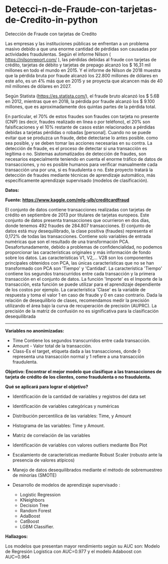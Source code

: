 # Detecci-n-de-Fraude-con-tarjetas-de-Credito-in-python
Detección de Fraude con tarjetas de Credito


Las empresas y las instituciones públicas se enfrentan a un problema masivo debido a que una enorme cantidad de pérdidas son causadas por actividades fraudulentas. Según el informe  Nilson ( https://nilsonreport.com/ ), las pérdidas debidas al fraude con tarjetas de crédito, tarjetas de débito y tarjetas de prepago alcanzó los $ 16,31 mil millones en todo el mundo en 2015. Y el informe de Nilson de 2018  muestra que la pérdida bruta por fraude alcanzó los 22.800 millones de dólares en este año, es un 4% más que en 2015 y se proyecta que alcancen más de 40 mil millones de dólares en 2027.

Según Statista (https://es.statista.com/), el fraude bruto alcanzó los $ 5.6B en 2012, mientras que en 2018, la pérdida por fraude alcanzó los $ 9.100 millones, que es aproximadamente dos quintas partes de la pérdida total.

En particular, el 70% de estos fraudes son fraudes con tarjeta no presente (CNP) (es decir, fraudes realizado en línea o por teléfono), el 20% son falsificaciones y el 10% restante de casos están relacionados a pérdidas debidas a tarjetas pérdidas o robadas [personal].
Cuando no se puede evitar que se produzca un fraude, debe detectarse lo antes posible. como sea posible, y se deben tomar las acciones necesarias en su contra. La detección de fraude, es el proceso de detectar si una transacción es legítima o no. Sistemas automatizados de detección de fraudes, son necesarios especialmente teniendo en cuenta el enorme tráfico de datos de transacciones, y no es posible humanos para verificar manualmente cada transacción una por una, si es fraudulenta o no. Este proyecto tratará la detección de fraudes mediante técnicas de aprendizaje automático, más específicamente aprendizaje supervisado (modelos de clasificación).


**Datos:**

**Fuente: https://www.kaggle.com/mlg-ulb/creditcardfraud**

El conjunto de datos contiene transacciones realizadas con tarjetas de crédito en septiembre de 2013 por titulares de tarjetas europeos. Este conjunto de datos presenta transacciones que ocurrieron en dos días, donde tenemos 492 fraudes de 284.807 transacciones. El conjunto de datos está muy desequilibrado, la clase positiva (fraudes) representa el 0,172% de todas las transacciones.
Contiene solo variables de entrada numéricas que son el resultado de una transformación PCA. Desafortunadamente, debido a problemas de confidencialidad, no podemos proporcionar las características originales y más información de fondo sobre los datos. Las características V1, V2,… V28 son los componentes principales obtenidos con PCA, las únicas características que no se han transformado con PCA son 'Tiempo' y 'Cantidad'. La característica 'Tiempo' contiene los segundos transcurridos entre cada transacción y la primera transacción en el conjunto de datos. La función 'Importe' es el Importe de la transacción, esta función se puede utilizar para el aprendizaje dependiente de los costos por ejemplo. La característica 'Clase' es la variable de respuesta y toma el valor 1 en caso de fraude y 0 en caso contrario.
Dada la relación de desequilibrio de clases, recomendamos medir la precisión utilizando el área bajo la curva de recuperación de precisión (AUPRC). La precisión de la matriz de confusión no es significativa para la clasificación desequilibrada
________________________________________
**Variables no anonimizadas:**

- Time Contiene los segundos transcurridos entre cada transacción.
- Amount - Valor total de la transacción.
- Class-Es el target, etiqueta dada a las transacciones, donde 0 representa una transacción normal y 1 refiere a una transacción fraudulenta.

**Objetivo: Encontrar el mejor modelo que clasifique a las transacciones de tarjeta de crédito de los clientes, como fraudulenta o no fraudulenta.**


**Qué se aplicará para lograr el objetivo?**

- Identificación de la cantidad de variables y registros del data set
- Identificación de variables categóricas y numéricas 
- Distribución percentilica de las variables: Time, y  Amount
- Histograma de las variables: Time y Amount.
- Matriz de correlación  de las variables 
- Identificación de variables con valores outliers mediante Box Plot
- Escalamiento de características mediante Robust Scaler (robusto ante la presencia de valores atípicos)
- Manejo de datos desequilibrados mediante el método de sobremuestreo de minorías (SMOTE)

- Desarrollo de modelos de aprendizaje supervisado :
  - Logistic Regression
  - KNeighbors  
  - Decision Tree 
  - Random Forest
  - AdaBoost
  - CatBoost 
  - LGBM Classifier.


**Hallazgos:**

Los modelos que presentan mayor rendimiento según su AUC son: 
Modelo de Regresión Logística  con AUC=0.977 y el modelo Adaboost con AUC=0.964








